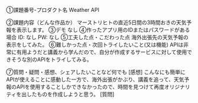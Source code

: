 ①課題番号-プロダクト名
Weather API

②課題内容（どんな作品か）
マーストリヒトの直近5日間の3時間おきの天気予報を表示します。
③デモ
なし
④作ったアプリ用のIDまたはパスワードがある場合
ID: なし
PW: なし
⑤工夫した点・こだわった点
海外出張先の天気予報の表示をしてみた。
⑥難しかった点・次回トライしたいこと(又は機能)
APIは非常に有用ようだと講義から学んだので、自分が作成するサービスに対して使用できそうな別のAPIをトライしてみる。

⑦質問・疑問・感想、シェアしたいことなど何でも
[感想] こんなにも簡単にAPIが使えることに感動した一方で、海外出張がかぶり、講義を追って、天気予報のAPIを使用することしかできなかったので、時間を見つけて再度オリジナリティを出したものを作成しようと思う。
[質問]
